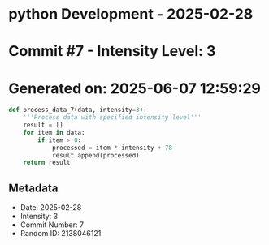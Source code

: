 ﻿# python Development - 2025-02-28
# Commit #7 - Intensity Level: 3
# Generated on: 2025-06-07 12:59:29
```python
def process_data_7(data, intensity=3):
    '''Process data with specified intensity level'''
    result = []
    for item in data:
        if item > 0:
            processed = item * intensity + 78
            result.append(processed)
    return result
```
## Metadata
- Date: 2025-02-28
- Intensity: 3
- Commit Number: 7
- Random ID: 2138046121

